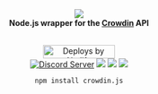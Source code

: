 <div align="center">
  <img src="https://i.imgur.com/F0poKy4.png"><br>
  <b>Node.js wrapper for the <a href="https://support.crowdin.com/api/api-integration-setup/">Crowdin</a> API</b>
  <br><br>
  <p>
    <a href="https://netlify.com/"><img src="https://i.imgur.com/oJjg6fA.png" alt="Deploys by Netlify" width="128" height="24"></a>
    <br>
    <a href="https://support.switchblade.xyz/"><img src="https://img.shields.io/badge/dynamic/json.svg?style=flat-square?label=chat%20on%20Discord&colorB=7289DA&url=https%3A%2F%2Fdiscordapp.com%2Fapi%2Fservers%2F445203868624748555%2Fembed.json&query=%24.members.length&suffix=%20online" alt="Discord Server"/></a>
    <a href="https://travis-ci.org/SwitchbladeBot/crowdin.js"><img src="https://api.travis-ci.org/SwitchbladeBot/crowdin.js.svg?style=flat-square"/></a>
    <a href="https://david-dm.org/SwitchbladeBot/crowdin.js"><img src="https://david-dm.org/SwitchbladeBot/crowdin.js/status.svg?style=flat-square"/></a>
    <a href="https://david-dm.org/SwitchbladeBot/crowdin.js?type=dev"><img src="https://david-dm.org/SwitchbladeBot/crowdin.js/dev-status.svg?style=flat-square"/></a>
  </p>
  
  `npm install crowdin.js`
</div>
